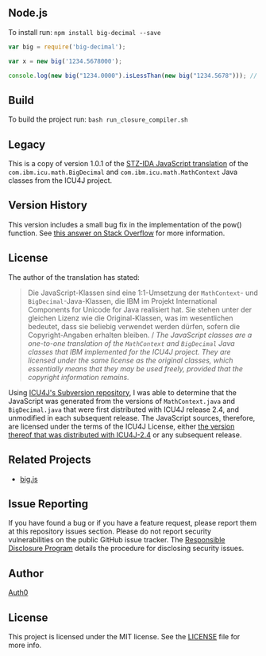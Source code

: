 ## Node.js

To install run: `npm install big-decimal --save`

```js
var big = require('big-decimal');

var x = new big('1234.5678000');

console.log(new big("1234.0000").isLessThan(new big("1234.5678"))); // true
```

## Build
To build the project run: `bash run_closure_compiler.sh` 

## Legacy 

This is a copy of version 1.0.1 of the [STZ-IDA JavaScript translation](http://www.stz-ida.de/index.php?option=com_content&view=article&id=18&Itemid=32) of the `com.ibm.icu.math.BigDecimal` and `com.ibm.icu.math.MathContext` Java classes from the ICU4J project.

## Version History
This version includes a small bug fix in the implementation of the pow() function. See [this answer on Stack Overflow](http://stackoverflow.com/questions/744099/javascript-bigdecimal-library/1575569#1575569) for more information.

## License
The author of the translation has stated:

> Die JavaScript-Klassen sind eine 1:1-Umsetzung der `MathContext`- und `BigDecimal`-Java-Klassen, die IBM im Projekt International Components for Unicode for Java realisiert hat. Sie stehen unter der gleichen Lizenz wie die Original-Klassen, was im wesentlichen bedeutet, dass sie beliebig verwendet werden dürfen, sofern die Copyright-Angaben erhalten bleiben. / *The JavaScript classes are a one-to-one translation of the `MathContext` and `BigDecimal` Java classes that IBM implemented for the ICU4J project. They are licensed under the same license as the original classes, which essentially means that they may be used freely, provided that the copyright information remains.*

Using [ICU4J's Subversion repository](http://source.icu-project.org/repos/icu/icu4j/), I was able to determine that the JavaScript was generated from the versions of `MathContext.java` and `BigDecimal.java` that were first distributed with ICU4J release 2.4, and unmodified in each subsequent release. The JavaScript sources, therefore, are licensed under the terms of the ICU4J License, either [the version thereof that was distributed with ICU4J-2.4](http://source.icu-project.org/repos/icu/icu4j/tags/release-2-4/license.html) or any subsequent release.

## Related Projects

* [big.js](https://github.com/MikeMcl/big.js)

## Issue Reporting

If you have found a bug or if you have a feature request, please report them at this repository issues section. Please do not report security vulnerabilities on the public GitHub issue tracker. The [Responsible Disclosure Program](https://auth0.com/whitehat) details the procedure for disclosing security issues.

## Author

[Auth0](auth0.com)

## License

This project is licensed under the MIT license. See the [LICENSE](LICENSE) file for more info.
